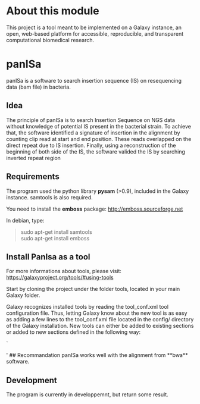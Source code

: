 # About this module
This project is a tool meant to be implemented on a Galaxy instance, an open, web-based platform for accessible, reproducible, and transparent computational biomedical research.

# panISa
panISa is a software to search insertion sequence (IS) on resequencing data (bam file) in bacteria.

## Idea
The principle of panISa is to search Insertion Sequence on NGS data without knowledge of potential IS present in the bacterial strain.
To achieve that, the software identified a signature of insertion in the alignment by counting clip read at start and end position.
These reads overlapped on the direct repeat due to IS insertion.
Finally, using a reconstruction of the beginning of both side of the IS, the software valided the IS by searching inverted repeat region

## Requirements
The program used the python library **pysam** (>0.9), included in the Galaxy instance.
samtools is also required.


You need to install the **emboss** package:
http://emboss.sourceforge.net

In debian, type:
> sudo apt-get install samtools<br />
> sudo apt-get install emboss

## Install PanIsa as a tool
For more informations about tools, please visit: https://galaxyproject.org/tools/#using-tools

Start by cloning the project under the folder tools, located in your main Galaxy folder.

Galaxy recognizes installed tools by reading the tool_conf.xml tool configuration file. Thus, letting Galaxy know about the new tool is as easy as adding a few lines to the tool_conf.xml file located in the config/ directory of the Galaxy installation. New tools can either be added to existing sections or added to new sections defined in the following way:

`
 <section name="Panisa" id="mTools">
    <tool file="panisa/panisa.xml" />
 </section>
'
## Recommandation
panISa works well with the alignment from **bwa** software.


## Development
The program is currently in developpemnt, but return some result.